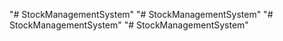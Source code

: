 "# StockManagementSystem" 
"# StockManagementSystem" 
"# StockManagementSystem" 
"# StockManagementSystem" 
